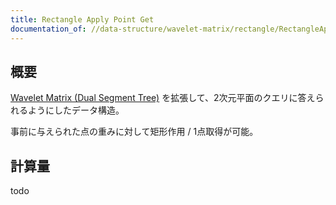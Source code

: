 ```yaml
---
title: Rectangle Apply Point Get
documentation_of: //data-structure/wavelet-matrix/rectangle/RectangleApplyPointGet.hpp
---
```


## 概要

[Wavelet Matrix (Dual Segment Tree)](../WaveletMatrixDualSegtree.hpp) を拡張して、2次元平面のクエリに答えられるようにしたデータ構造。

事前に与えられた点の重みに対して矩形作用 / 1点取得が可能。 

## 計算量
todo